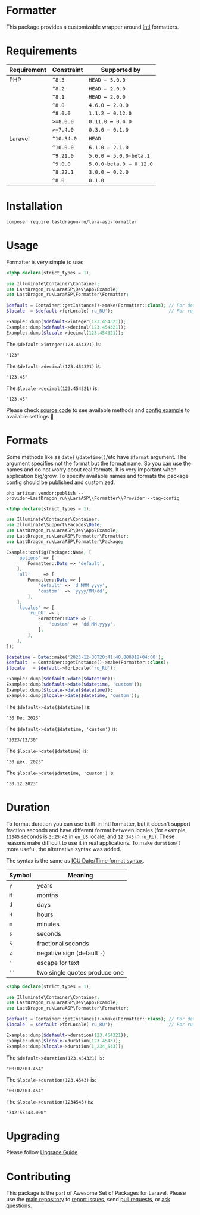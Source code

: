 # Formatter

This package provides a customizable wrapper around [Intl](https://www.php.net/manual/en/book.intl) formatters.

[include:exec]: <../../dev/artisan lara-asp-documentator:requirements>
[//]: # (start: 876a9177c0e8e3722ac84e8f3888245fc9070a64a87dedfe7c9d9ba2a13b374b)
[//]: # (warning: Generated automatically. Do not edit.)

# Requirements

| Requirement  | Constraint          | Supported by |
|--------------|---------------------|------------------|
|  PHP  | `^8.3` |   `HEAD ⋯ 5.0.0`   |
|  | `^8.2` |   `HEAD ⋯ 2.0.0`   |
|  | `^8.1` |   `HEAD ⋯ 2.0.0`   |
|  | `^8.0` |   `4.6.0 ⋯ 2.0.0`   |
|  | `^8.0.0` |   `1.1.2 ⋯ 0.12.0`   |
|  | `>=8.0.0` |   `0.11.0 ⋯ 0.4.0`   |
|  | `>=7.4.0` |   `0.3.0 ⋯ 0.1.0`   |
|  Laravel  | `^10.34.0` |  `HEAD`   |
|  | `^10.0.0` |   `6.1.0 ⋯ 2.1.0`   |
|  | `^9.21.0` |   `5.6.0 ⋯ 5.0.0-beta.1`   |
|  | `^9.0.0` |   `5.0.0-beta.0 ⋯ 0.12.0`   |
|  | `^8.22.1` |   `3.0.0 ⋯ 0.2.0`   |
|  | `^8.0` |  `0.1.0`   |

[//]: # (end: 876a9177c0e8e3722ac84e8f3888245fc9070a64a87dedfe7c9d9ba2a13b374b)

[include:template]: ../../docs/Shared/Installation.md ({"data": {"package": "formatter"}})
[//]: # (start: ca18ec42d5b2c99e52f3a550acc6e29f65958871ab3405d38e82ef8eab2ad415)
[//]: # (warning: Generated automatically. Do not edit.)

# Installation

```shell
composer require lastdragon-ru/lara-asp-formatter
```

[//]: # (end: ca18ec42d5b2c99e52f3a550acc6e29f65958871ab3405d38e82ef8eab2ad415)

# Usage

Formatter is very simple to use:

[include:example]: ./docs/Examples/Usage.php
[//]: # (start: 25c8cf0ee2862aeda3cd8ff6bf8d2d3592fee1c00042550be5ee7686ead4cc44)
[//]: # (warning: Generated automatically. Do not edit.)

```php
<?php declare(strict_types = 1);

use Illuminate\Container\Container;
use LastDragon_ru\LaraASP\Dev\App\Example;
use LastDragon_ru\LaraASP\Formatter\Formatter;

$default = Container::getInstance()->make(Formatter::class); // For default app locale
$locale  = $default->forLocale('ru_RU');                     // For ru_RU locale

Example::dump($default->integer(123.454321));
Example::dump($default->decimal(123.454321));
Example::dump($locale->decimal(123.454321));
```

The `$default->integer(123.454321)` is:

```plain
"123"
```

The `$default->decimal(123.454321)` is:

```plain
"123.45"
```

The `$locale->decimal(123.454321)` is:

```plain
"123,45"
```

[//]: # (end: 25c8cf0ee2862aeda3cd8ff6bf8d2d3592fee1c00042550be5ee7686ead4cc44)

Please check [source code](./src/Formatter.php) to see available methods and [config example](defaults/config.php) to available settings 🤗

# Formats

Some methods like as `date()`/`datetime()`/etc have `$format` argument. The argument specifies not the format but the format name. So you can use the names and do not worry about real formats. It is very important when application big/grow. To specify available names and formats the package config should be published and customized.

```shell
php artisan vendor:publish --provider=LastDragon_ru\\LaraASP\\Formatter\\Provider --tag=config
```

[include:example]: ./docs/Examples/Config.php
[//]: # (start: a0315c77f2fd2868ad7a67f118ff4816a93add9ae6e7d35899828ddc32cfac37)
[//]: # (warning: Generated automatically. Do not edit.)

```php
<?php declare(strict_types = 1);

use Illuminate\Container\Container;
use Illuminate\Support\Facades\Date;
use LastDragon_ru\LaraASP\Dev\App\Example;
use LastDragon_ru\LaraASP\Formatter\Formatter;
use LastDragon_ru\LaraASP\Formatter\Package;

Example::config(Package::Name, [
    'options' => [
        Formatter::Date => 'default',
    ],
    'all'     => [
        Formatter::Date => [
            'default' => 'd MMM yyyy',
            'custom'  => 'yyyy/MM/dd',
        ],
    ],
    'locales' => [
        'ru_RU' => [
            Formatter::Date => [
                'custom' => 'dd.MM.yyyy',
            ],
        ],
    ],
]);

$datetime = Date::make('2023-12-30T20:41:40.000018+04:00');
$default  = Container::getInstance()->make(Formatter::class);
$locale   = $default->forLocale('ru_RU');

Example::dump($default->date($datetime));
Example::dump($default->date($datetime, 'custom'));
Example::dump($locale->date($datetime));
Example::dump($locale->date($datetime, 'custom'));
```

The `$default->date($datetime)` is:

```plain
"30 Dec 2023"
```

The `$default->date($datetime, 'custom')` is:

```plain
"2023/12/30"
```

The `$locale->date($datetime)` is:

```plain
"30 дек. 2023"
```

The `$locale->date($datetime, 'custom')` is:

```plain
"30.12.2023"
```

[//]: # (end: a0315c77f2fd2868ad7a67f118ff4816a93add9ae6e7d35899828ddc32cfac37)

# Duration

To format duration you can use built-in Intl formatter, but it doesn't support fraction seconds and have different format between locales (for example, `12345` seconds is `3:25:45` in `en_US` locale, and `12 345` in `ru_RU`). These reasons make difficult to use it in real applications. To make `duration()` more useful, the alternative syntax was added.

[include:docblock]: ./src/Utils/DurationFormatter.php ({"summary": false})
[//]: # (start: 363cfceaffb54119c82e514732db74b5265a5fc6724699580b2d3c677c1258f7)
[//]: # (warning: Generated automatically. Do not edit.)

The syntax is the same as [ICU Date/Time format syntax](https://unicode-org.github.io/icu/userguide/format_parse/datetime/#datetime-format-syntax).

| Symbol | Meaning                       |
|--------|-------------------------------|
| `y`    | years                         |
| `M`    | months                        |
| `d`    | days                          |
| `H`    | hours                         |
| `m`    | minutes                       |
| `s`    | seconds                       |
| `S`    | fractional seconds            |
| `z`    | negative sign (default `-`)   |
| `'`    | escape for text               |
| `''`   | two single quotes produce one |

[//]: # (end: 363cfceaffb54119c82e514732db74b5265a5fc6724699580b2d3c677c1258f7)

[include:example]: ./docs/Examples/Duration.php
[//]: # (start: bb574f6b1315aa7b33a56d897b23ecc4d18dece9ea201b85b54154e144931d3b)
[//]: # (warning: Generated automatically. Do not edit.)

```php
<?php declare(strict_types = 1);

use Illuminate\Container\Container;
use LastDragon_ru\LaraASP\Dev\App\Example;
use LastDragon_ru\LaraASP\Formatter\Formatter;

$default = Container::getInstance()->make(Formatter::class); // For default app locale
$locale  = $default->forLocale('ru_RU');                     // For ru_RU locale

Example::dump($default->duration(123.454321));
Example::dump($locale->duration(123.4543));
Example::dump($locale->duration(1_234_543));
```

The `$default->duration(123.454321)` is:

```plain
"00:02:03.454"
```

The `$locale->duration(123.4543)` is:

```plain
"00:02:03.454"
```

The `$locale->duration(1234543)` is:

```plain
"342:55:43.000"
```

[//]: # (end: bb574f6b1315aa7b33a56d897b23ecc4d18dece9ea201b85b54154e144931d3b)

[include:file]: ../../docs/Shared/Upgrading.md
[//]: # (start: e9139abedb89f69284102c9112b548fd7add07cf196259916ea4f1c98977223b)
[//]: # (warning: Generated automatically. Do not edit.)

# Upgrading

Please follow [Upgrade Guide](UPGRADE.md).

[//]: # (end: e9139abedb89f69284102c9112b548fd7add07cf196259916ea4f1c98977223b)

[include:file]: ../../docs/Shared/Contributing.md
[//]: # (start: 057ec3a599c54447e95d6dd2e9f0f6a6621d9eb75446a5e5e471ba9b2f414b89)
[//]: # (warning: Generated automatically. Do not edit.)

# Contributing

This package is the part of Awesome Set of Packages for Laravel. Please use the [main repository](https://github.com/LastDragon-ru/lara-asp) to [report issues](https://github.com/LastDragon-ru/lara-asp/issues), send [pull requests](https://github.com/LastDragon-ru/lara-asp/pulls), or [ask questions](https://github.com/LastDragon-ru/lara-asp/discussions).

[//]: # (end: 057ec3a599c54447e95d6dd2e9f0f6a6621d9eb75446a5e5e471ba9b2f414b89)
